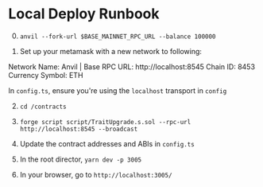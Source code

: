 # Local Deploy Runbook

0. `anvil --fork-url $BASE_MAINNET_RPC_URL --balance 100000`

1. Set up your metamask with a new network to following:

Network Name: Anvil | Base
RPC URL: http://localhost:8545
Chain ID: 8453
Currency Symbol: ETH

In `config.ts`, ensure you're using the `localhost` transport in `config`

2. `cd /contracts`

3. `forge script script/TraitUpgrade.s.sol --rpc-url http://localhost:8545 --broadcast`

4. Update the contract addresses and ABIs in `config.ts`

5. In the root director, `yarn dev -p 3005`

6. In your browser, go to `http://localhost:3005/`

